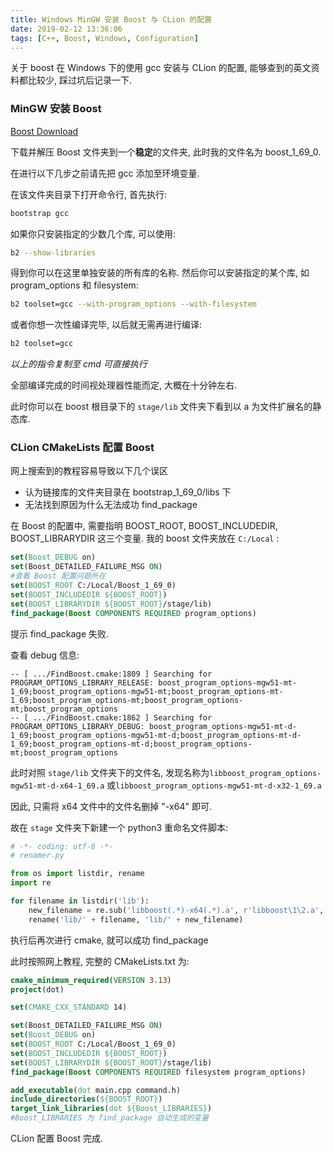 ```yaml
---
title: Windows MinGW 安装 Boost 与 CLion 的配置
date: 2019-02-12 13:36:06
tags: [C++, Boost, Windows, Configuration]
---
```




关于 boost 在 Windows 下的使用 gcc 安装与 CLion 的配置, 能够查到的英文资料都比较少, 踩过坑后记录一下.

### MinGW 安装 Boost

[Boost Download](https://www.boost.org/users/download/)

下载并解压 Boost 文件夹到一个**稳定**的文件夹, 此时我的文件名为 boost_1_69_0.

在进行以下几步之前请先把 gcc 添加至环境变量.

在该文件夹目录下打开命令行, 首先执行:

```bash
bootstrap gcc
```

如果你只安装指定的少数几个库, 可以使用:

```bash
b2 --show-libraries
```

得到你可以在这里单独安装的所有库的名称. 然后你可以安装指定的某个库, 如 program_options 和 filesystem:

```bash
b2 toolset=gcc --with-program_options --with-filesystem
```

或者你想一次性编译完毕, 以后就无需再进行编译:

```bash
b2 toolset=gcc
```

*以上的指令复制至 cmd 可直接执行*

全部编译完成的时间视处理器性能而定, 大概在十分钟左右.

此时你可以在 boost 根目录下的 `stage/lib` 文件夹下看到以 a 为文件扩展名的静态库.

### CLion CMakeLists 配置 Boost

网上搜索到的教程容易导致以下几个误区
<!-- more -->

- 认为链接库的文件夹目录在 bootstrap_1_69_0/libs 下
- 无法找到原因为什么无法成功 find_package

在 Boost 的配置中, 需要指明 BOOST_ROOT, BOOST_INCLUDEDIR, BOOST_LIBRARYDIR 这三个变量. 我的 boost 文件夹放在 `C:/Local` :

```cmake
set(Boost_DEBUG on)
set(Boost_DETAILED_FAILURE_MSG ON)
#查看 Boost 配置问题所在
set(BOOST_ROOT C:/Local/Boost_1_69_0)
set(BOOST_INCLUDEDIR ${BOOST_ROOT})
set(BOOST_LIBRARYDIR ${BOOST_ROOT}/stage/lib)
find_package(Boost COMPONENTS REQUIRED program_options)
```

提示 find_package 失败.

查看 debug 信息:

```
-- [ .../FindBoost.cmake:1809 ] Searching for PROGRAM_OPTIONS_LIBRARY_RELEASE: boost_program_options-mgw51-mt-1_69;boost_program_options-mgw51-mt;boost_program_options-mt-1_69;boost_program_options-mt;boost_program_options-mt;boost_program_options
-- [ .../FindBoost.cmake:1862 ] Searching for PROGRAM_OPTIONS_LIBRARY_DEBUG: boost_program_options-mgw51-mt-d-1_69;boost_program_options-mgw51-mt-d;boost_program_options-mt-d-1_69;boost_program_options-mt-d;boost_program_options-mt;boost_program_options
```

此时对照 `stage/lib` 文件夹下的文件名, 发现名称为`libboost_program_options-mgw51-mt-d-x64-1_69.a` 或`libboost_program_options-mgw51-mt-d-x32-1_69.a` 

因此, 只需将 x64 文件中的文件名删掉 "-x64" 即可.

故在 `stage` 文件夹下新建一个 python3 重命名文件脚本:

```python
# -*- coding: utf-8 -*-
# renamer.py

from os import listdir, rename
import re

for filename in listdir('lib'):
    new_filename = re.sub('libboost(.*)-x64(.*).a', r'libboost\1\2.a', filename)
    rename('lib/' + filename, 'lib/' + new_filename)

```

执行后再次进行 cmake, 就可以成功 find_package

此时按照网上教程, 完整的 CMakeLists.txt 为:

```cmake
cmake_minimum_required(VERSION 3.13)
project(dot)

set(CMAKE_CXX_STANDARD 14)

set(Boost_DETAILED_FAILURE_MSG ON)
set(Boost_DEBUG on)
set(BOOST_ROOT C:/Local/Boost_1_69_0)
set(BOOST_INCLUDEDIR ${BOOST_ROOT})
set(BOOST_LIBRARYDIR ${BOOST_ROOT}/stage/lib)
find_package(Boost COMPONENTS REQUIRED filesystem program_options)

add_executable(dot main.cpp command.h)
include_directories(${BOOST_ROOT})
target_link_libraries(dot ${Boost_LIBRARIES})
#Boost_LIBRARIES 为 find_package 自动生成的变量

```

CLion 配置 Boost 完成.

